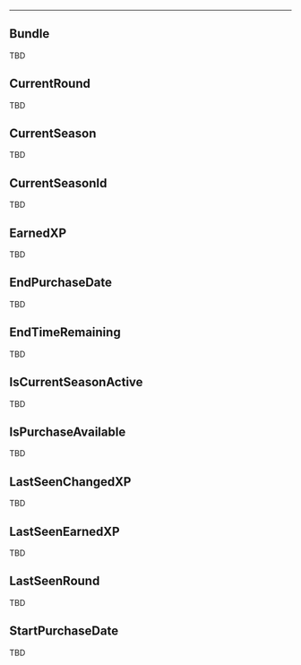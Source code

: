 ___

## Bundle

TBD

## CurrentRound

TBD

## CurrentSeason

TBD

## CurrentSeasonId

TBD

## EarnedXP

TBD

## EndPurchaseDate

TBD

## EndTimeRemaining

TBD

## IsCurrentSeasonActive

TBD

## IsPurchaseAvailable

TBD

## LastSeenChangedXP

TBD

## LastSeenEarnedXP

TBD

## LastSeenRound

TBD

## StartPurchaseDate

TBD